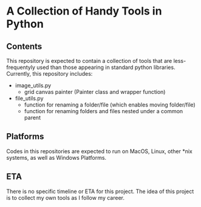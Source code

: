 # A Collection of Handy Tools in Python

## Contents

This repository is expected to contain a collection of tools that are less-frequentyly used than those appearing in standard python libraries. Currently, this repository includes:

- image_utils.py
  - grid canvas painter (Painter class and wrapper function)
- file_utils.py
  - function for renaming a folder/file (which enables moving folder/file)
  - function for renaming folders and files nested under a common parent

## Platforms

Codes in this repositories are expected to run on MacOS, Linux, other *nix systems, as well as Windows Platforms.

## ETA

There is no specific timeline or ETA for this project. The idea of this project is to collect my own tools as I follow my career.